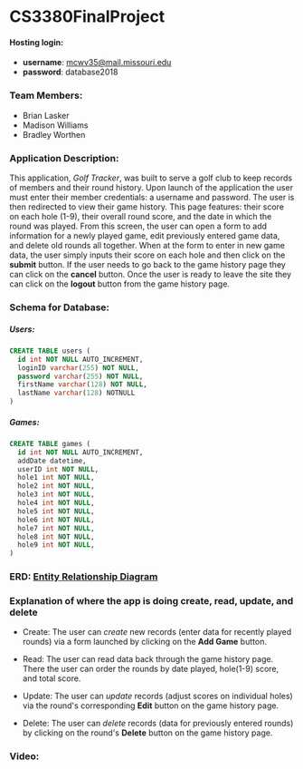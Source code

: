 # CS3380FinalProject

#### Hosting login:
* **username**: mcwv35@mail.missouri.edu
* **password**: database2018


### Team Members: 
* Brian Lasker
* Madison Williams
* Bradley Worthen

### Application Description: 
This application, *Golf Tracker*, was built to serve a golf club to keep records of members and their round history. Upon launch of the application the user must enter their member credentials: a username and password. The user is then redirected to view their game history. This page features: their score on each hole (1-9), their overall round score, and the date in which the round was played. From this screen, the user can open a form to add information for a newly played game, edit previously entered game data, and delete old rounds all together. When at the form to enter in new game data, the user simply inputs their score on each hole and then click on the **submit** button. If the user needs to go back to the game history page they can click on the **cancel** button. Once the user is ready to leave the site they can click on the **logout** button from the game history page.

### Schema for Database: 

##### Users: 
```SQL
CREATE TABLE users (
  id int NOT NULL AUTO_INCREMENT,
  loginID varchar(255) NOT NULL,
  password varchar(255) NOT NULL,
  firstName varchar(128) NOT NULL,
  lastName varchar(128) NOTNULL
)
```

##### Games: 
```SQL
CREATE TABLE games (
  id int NOT NULL AUTO_INCREMENT,
  addDate datetime,
  userID int NOT NULL,
  hole1 int NOT NULL,
  hole2 int NOT NULL,
  hole3 int NOT NULL,
  hole4 int NOT NULL,
  hole5 int NOT NULL,
  hole6 int NOT NULL,
  hole7 int NOT NULL,
  hole8 int NOT NULL,
  hole9 int NOT NULL,
)
```

### ERD: [Entity Relationship Diagram](https://github.com/blasker97/CS3380FinalProject/blob/master/GolfERD.png)

### Explanation of where the app is doing create, read, update, and delete
* Create: The user can *create* new records (enter data for recently played rounds) via a form launched by clicking on the **Add Game** button.

* Read: The user can read data back through the game history page. There the user can order the rounds by date played, hole(1-9) score, and total score.

* Update: The user can *update* records (adjust scores on individual holes) via the round's corresponding **Edit** button on the game history page.

* Delete: The user can *delete* records (data for previously entered rounds) by clicking on the round's **Delete** button on the game history page.


### Video: 

